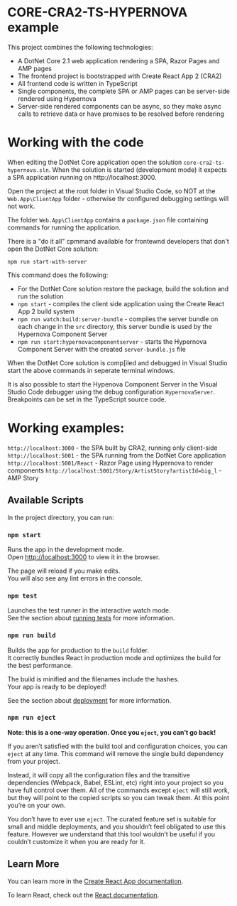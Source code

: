 # CORE-CRA2-TS-HYPERNOVA example

This project combines the following technologies:

- A DotNet Core 2.1 web application rendering a SPA, Razor Pages and AMP pages
- The frontend project is bootstrapped with Create React App 2 (CRA2)
- All frontend code is written in TypeScript
- Single components, the complete SPA or AMP pages can be server-side rendered using Hypernova
- Server-side rendered components can be async, so they make async calls to retrieve data or have promises to be resolved before rendering

# Working with the code

When editing the DotNet Core application open the solution ```core-cra2-ts-hypernova.sln```. When the solution is started (development mode) it expects a SPA application running on http://localhost:3000.

Open the project at the root folder in Visual Studio Code, so NOT at the ```Web.App\ClientApp``` folder - otherwise thr configured debugging settings will not work.

The folder ```Web.App\ClientApp``` contains a ```package.json``` file containing commands
for running the application.

There is a "do it all" cpmmand available for frontewnd developers that don't open the DotNet Core solution:

```
npm run start-with-server
```

This command does the following:

- For the DotNet Core solution restore the package, build the solution and run the solution
- ```npm start``` - compiles the client side application using the Create React App 2 build system
- ```npm run watch:build:server-bundle``` - compiles the server bundle on each change in the ```src``` directory, this server bundle is used by the Hypernova Component Server
- ```npm run start:hypernovacomponentserver``` - starts the Hypernova Component Server with the created ```server-bundle.js``` file

When the DotNet Core solution is comp[iled and debugged in Visual Studio start the above
commands in seperate terminal windows.

It is also possible to start the Hypenova Component Server in the Visual Studio Code debugger using the debug configuration ```HypernovaServer```. Breakpoints can be set in the TypeScript source code.

# Working examples:

```http://localhost:3000``` - the SPA built by CRA2, running only client-side
```http://localhost:5001``` - the SPA running from the DotNet Core application
```http://localhost:5001/React``` - Razor Page using Hypernova to render components
```http://localhost:5001/Story/ArtistStory?artistId=big_l``` - AMP Story

## Available Scripts

In the project directory, you can run:

### `npm start`

Runs the app in the development mode.<br>
Open [http://localhost:3000](http://localhost:3000) to view it in the browser.

The page will reload if you make edits.<br>
You will also see any lint errors in the console.

### `npm test`

Launches the test runner in the interactive watch mode.<br>
See the section about [running tests](https://facebook.github.io/create-react-app/docs/running-tests) for more information.

### `npm run build`

Builds the app for production to the `build` folder.<br>
It correctly bundles React in production mode and optimizes the build for the best performance.

The build is minified and the filenames include the hashes.<br>
Your app is ready to be deployed!

See the section about [deployment](https://facebook.github.io/create-react-app/docs/deployment) for more information.

### `npm run eject`

**Note: this is a one-way operation. Once you `eject`, you can’t go back!**

If you aren’t satisfied with the build tool and configuration choices, you can `eject` at any time. This command will remove the single build dependency from your project.

Instead, it will copy all the configuration files and the transitive dependencies (Webpack, Babel, ESLint, etc) right into your project so you have full control over them. All of the commands except `eject` will still work, but they will point to the copied scripts so you can tweak them. At this point you’re on your own.

You don’t have to ever use `eject`. The curated feature set is suitable for small and middle deployments, and you shouldn’t feel obligated to use this feature. However we understand that this tool wouldn’t be useful if you couldn’t customize it when you are ready for it.

## Learn More

You can learn more in the [Create React App documentation](https://facebook.github.io/create-react-app/docs/getting-started).

To learn React, check out the [React documentation](https://reactjs.org/).

